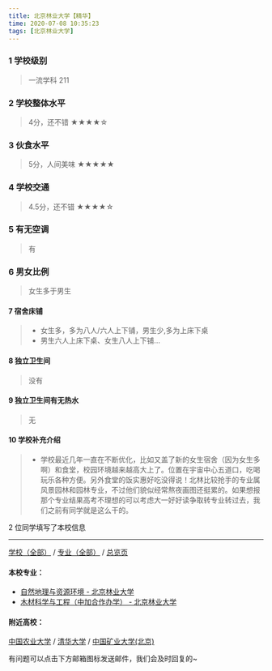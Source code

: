 ```yaml
---
title: 北京林业大学【精华】
time: 2020-07-08 10:35:23
tags: [北京林业大学]
---
```

### 1 学校级别
> 一流学科 211


### 2 学校整体水平
> 4分，还不错
★★★★☆


### 3 伙食水平
>  5分，人间美味
★★★★★


### 4 学校交通
> 4.5分，还不错
★★★★☆


### 5 有无空调
> 有


### 6 男女比例
> 女生多于男生


#### 7 宿舍床铺
> - 女生多，多为八人/六人上下铺，男生少,多为上床下桌
> - 男生六人上床下桌、女生八人上下铺...
 

#### 8 独立卫生间
> 没有


#### 9 独立卫生间有无热水
> 无


#### 10 学校补充介绍
> - 学校最近几年一直在不断优化，比如又盖了新的女生宿舍（因为女生多啊）和食堂，校园环境越来越高大上了。位置在宇宙中心五道口，吃喝玩乐各种方便。另外食堂的饭实惠好吃没得说！北林比较抢手的专业属风景园林和园林专业，不过他们貌似经常熬夜画图还挺累的。如果想报那个专业结果高考不理想的可以考虑大一好好读争取转专业转过去，我们之前有同学就是这么干的。



2 位同学填写了本校信息
***
[学校（全部）](https://univgo.github.io/2020/07/09/学校汇总页) / [专业（全部）](https://univgo.github.io/2020/07/09/专业汇总页) / [总览页](https://univgo.github.io/2020/07/09/总览)
#### 本校专业：
- [自然地理与资源环境 - 北京林业大学](https://univgo.github.io/2020/07/08/自然地理与资源环境%20-%20北京林业大学)
- [木材科学与工程（中加合作办学） - 北京林业大学](https://univgo.github.io/2020/07/08/木材料科学与工程（中加合作办学）-%20北京林业大学)


#### 附近高校：
[中国农业大学](https://univgo.github.io/2020/07/08/中国农业大学) / [清华大学](https://univgo.github.io/2020/07/08/清华大学) / [中国矿业大学(北京)](https://univgo.github.io/2020/07/08/中国矿业大学(北京))



有问题可以点击下方邮箱图标发送邮件，我们会及时回复的~

